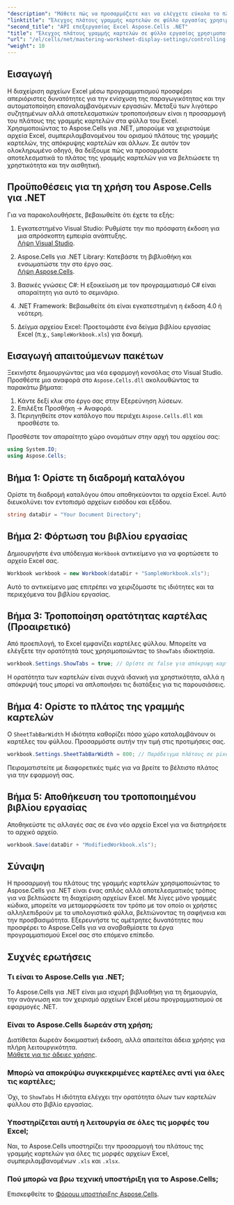 ```yaml
---
"description": "Μάθετε πώς να προσαρμόζετε και να ελέγχετε εύκολα το πλάτος της γραμμής καρτελών σε φύλλα Excel χρησιμοποιώντας το Aspose.Cells για .NET. Ακολουθήστε τον αναλυτικό οδηγό μας για να βελτιώσετε την πλοήγηση και την αισθητική των υπολογιστικών φύλλων με προσαρμοσμένες ρυθμίσεις."
"linktitle": "Έλεγχος πλάτους γραμμής καρτελών σε φύλλο εργασίας χρησιμοποιώντας το Aspose.Cells"
"second_title": "API επεξεργασίας Excel Aspose.Cells .NET"
"title": "Έλεγχος πλάτους γραμμής καρτελών σε φύλλο εργασίας χρησιμοποιώντας το Aspose.Cells"
"url": "/el/cells/net/mastering-worksheet-display-settings/controlling-tab-bar-width/"
"weight": 10
---
```


## Εισαγωγή

Η διαχείριση αρχείων Excel μέσω προγραμματισμού προσφέρει απεριόριστες δυνατότητες για την ενίσχυση της παραγωγικότητας και την αυτοματοποίηση επαναλαμβανόμενων εργασιών. Μεταξύ των λιγότερο συζητημένων αλλά αποτελεσματικών τροποποιήσεων είναι η προσαρμογή του πλάτους της γραμμής καρτελών στα φύλλα του Excel. Χρησιμοποιώντας το Aspose.Cells για .NET, μπορούμε να χειριστούμε αρχεία Excel, συμπεριλαμβανομένου του ορισμού πλάτους της γραμμής καρτελών, της απόκρυψης καρτελών και άλλων. Σε αυτόν τον ολοκληρωμένο οδηγό, θα δείξουμε πώς να προσαρμόσετε αποτελεσματικά το πλάτος της γραμμής καρτελών για να βελτιώσετε τη χρηστικότητα και την αισθητική.

## Προϋποθέσεις για τη χρήση του Aspose.Cells για .NET

Για να παρακολουθήσετε, βεβαιωθείτε ότι έχετε τα εξής:

1. Εγκατεστημένο Visual Studio: Ρυθμίστε την πιο πρόσφατη έκδοση για μια απρόσκοπτη εμπειρία ανάπτυξης.  
   [Λήψη Visual Studio](https://visualstudio.microsoft.com/).

2. Aspose.Cells για .NET Library: Κατεβάστε τη βιβλιοθήκη και ενσωματώστε την στο έργο σας.  
   [Λήψη Aspose.Cells](https://releases.aspose.com/cells/net/).

3. Βασικές γνώσεις C#: Η εξοικείωση με τον προγραμματισμό C# είναι απαραίτητη για αυτό το σεμινάριο.

4. .NET Framework: Βεβαιωθείτε ότι είναι εγκατεστημένη η έκδοση 4.0 ή νεότερη.

5. Δείγμα αρχείου Excel: Προετοιμάστε ένα δείγμα βιβλίου εργασίας Excel (π.χ., `SampleWorkbook.xls`) για δοκιμή.

## Εισαγωγή απαιτούμενων πακέτων
Ξεκινήστε δημιουργώντας μια νέα εφαρμογή κονσόλας στο Visual Studio. Προσθέστε μια αναφορά στο `Aspose.Cells.dll` ακολουθώντας τα παρακάτω βήματα:

1. Κάντε δεξί κλικ στο έργο σας στην Εξερεύνηση λύσεων.
2. Επιλέξτε Προσθήκη → Αναφορά.
3. Περιηγηθείτε στον κατάλογο που περιέχει `Aspose.Cells.dll` και προσθέστε το.

Προσθέστε τον απαραίτητο χώρο ονομάτων στην αρχή του αρχείου σας:

```csharp
using System.IO;
using Aspose.Cells;
```

## Βήμα 1: Ορίστε τη διαδρομή καταλόγου
Ορίστε τη διαδρομή καταλόγου όπου αποθηκεύονται τα αρχεία Excel. Αυτό διευκολύνει τον εντοπισμό αρχείων εισόδου και εξόδου.

```csharp
string dataDir = "Your Document Directory";
```

## Βήμα 2: Φόρτωση του βιβλίου εργασίας
Δημιουργήστε ένα υπόδειγμα `Workbook` αντικείμενο για να φορτώσετε το αρχείο Excel σας.

```csharp
Workbook workbook = new Workbook(dataDir + "SampleWorkbook.xls");
```

Αυτό το αντικείμενο μας επιτρέπει να χειριζόμαστε τις ιδιότητες και τα περιεχόμενα του βιβλίου εργασίας.

## Βήμα 3: Τροποποίηση ορατότητας καρτέλας (Προαιρετικό)
Από προεπιλογή, το Excel εμφανίζει καρτέλες φύλλου. Μπορείτε να ελέγξετε την ορατότητά τους χρησιμοποιώντας το `ShowTabs` ιδιοκτησία.

```csharp
workbook.Settings.ShowTabs = true; // Ορίστε σε false για απόκρυψη καρτελών
```

Η ορατότητα των καρτελών είναι συχνά ιδανική για χρηστικότητα, αλλά η απόκρυψή τους μπορεί να απλοποιήσει τις διατάξεις για τις παρουσιάσεις.

## Βήμα 4: Ορίστε το πλάτος της γραμμής καρτελών
Ο `SheetTabBarWidth` Η ιδιότητα καθορίζει πόσο χώρο καταλαμβάνουν οι καρτέλες του φύλλου. Προσαρμόστε αυτήν την τιμή στις προτιμήσεις σας.

```csharp
workbook.Settings.SheetTabBarWidth = 800; // Παράδειγμα πλάτους σε pixel
```

Πειραματιστείτε με διαφορετικές τιμές για να βρείτε το βέλτιστο πλάτος για την εφαρμογή σας.

## Βήμα 5: Αποθήκευση του τροποποιημένου βιβλίου εργασίας
Αποθηκεύστε τις αλλαγές σας σε ένα νέο αρχείο Excel για να διατηρήσετε το αρχικό αρχείο.

```csharp
workbook.Save(dataDir + "ModifiedWorkbook.xls");
```

## Σύναψη

Η προσαρμογή του πλάτους της γραμμής καρτελών χρησιμοποιώντας το Aspose.Cells για .NET είναι ένας απλός αλλά αποτελεσματικός τρόπος για να βελτιώσετε τη διαχείριση αρχείων Excel. Με λίγες μόνο γραμμές κώδικα, μπορείτε να μεταμορφώσετε τον τρόπο με τον οποίο οι χρήστες αλληλεπιδρούν με τα υπολογιστικά φύλλα, βελτιώνοντας τη σαφήνεια και την προσβασιμότητα. Εξερευνήστε τις αμέτρητες δυνατότητες που προσφέρει το Aspose.Cells για να αναβαθμίσετε τα έργα προγραμματισμού Excel σας στο επόμενο επίπεδο.

## Συχνές ερωτήσεις

### Τι είναι το Aspose.Cells για .NET;
Το Aspose.Cells για .NET είναι μια ισχυρή βιβλιοθήκη για τη δημιουργία, την ανάγνωση και τον χειρισμό αρχείων Excel μέσω προγραμματισμού σε εφαρμογές .NET.

### Είναι το Aspose.Cells δωρεάν στη χρήση;
Διατίθεται δωρεάν δοκιμαστική έκδοση, αλλά απαιτείται άδεια χρήσης για πλήρη λειτουργικότητα.  
[Μάθετε για τις άδειες χρήσης](https://purchase.aspose.com/buy).

### Μπορώ να αποκρύψω συγκεκριμένες καρτέλες αντί για όλες τις καρτέλες;
Όχι, το `ShowTabs` Η ιδιότητα ελέγχει την ορατότητα όλων των καρτελών φύλλου στο βιβλίο εργασίας.

### Υποστηρίζεται αυτή η λειτουργία σε όλες τις μορφές του Excel;
Ναι, το Aspose.Cells υποστηρίζει την προσαρμογή του πλάτους της γραμμής καρτελών για όλες τις μορφές αρχείων Excel, συμπεριλαμβανομένων `.xls` και `.xlsx`.

### Πού μπορώ να βρω τεχνική υποστήριξη για το Aspose.Cells;
Επισκεφθείτε το [Φόρουμ υποστήριξης Aspose.Cells](https://forum.aspose.com/c/cells/9).